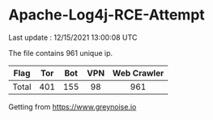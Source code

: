
# Apache-Log4j-RCE-Attempt

Last update : 12/15/2021 13:00:08 UTC

The file contains 961 unique ip.

| Flag | Tor | Bot | VPN | Web Crawler|
| :---:   | :-: | :-: | :-: | :-: |
| Total | 401 | 155 | 98 | 961 |

Getting from https://www.greynoise.io